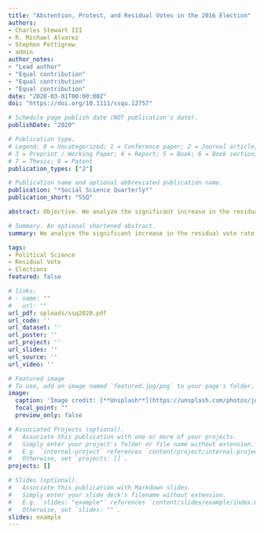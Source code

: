 ```yaml
---
title: "Abstention, Protest, and Residual Votes in the 2016 Election"
authors:
- Charles Stewart III 
- R. Michael Alvarez
- Stephen Pettigrew
- admin
author_notes:
- "Lead author"
- "Equal contribution"
- "Equal contribution"
- "Equal contribution"
date: "2020-03-01T00:00:00Z"
doi: "https://doi.org/10.1111/ssqu.12757"

# Schedule page publish date (NOT publication's date).
publishDate: "2020"

# Publication type.
# Legend: 0 = Uncategorized; 1 = Conference paper; 2 = Journal article;
# 3 = Preprint / Working Paper; 4 = Report; 5 = Book; 6 = Book section;
# 7 = Thesis; 8 = Patent
publication_types: ["2"]

# Publication name and optional abbreviated publication name.
publication: "*Social Science Quarterly*"
publication_short: "SSQ"

abstract: Objective. We analyze the significant increase in the residual vote rate in the 2016 presidential election. The residual vote rate, which is the percentage of ballots cast in a presidential election that contain no vote for president, rose nationwide from 0.99 to 1.41 percent between 2012 and 2016. Method. We use election return data and public opinion data to examine why the residual vote rate increased in 2016. Results. The primary explanation for this rise is an increase in abstentions, which we argue results primarily from disaffected Republican voters rather than alienated Democratic voters. In addition, other factors related to election administration and electoral competition explain variation in the residual vote rates across states, particularly the use of mail/absentee ballots and the lack of competition at the top of the ticket in nonbattleground states. However, we note that the rise in the residual vote rate was not due to changes in voting technologies. Conclusion. Our research has implications for the use of the residual vote as a metric for studying election administration and voting technologies.

# Summary. An optional shortened abstract.
summary: We analyze the significant increase in the residual vote rate in the 2016 presidential election.

tags:
- Political Science
- Residual Vote
- Elections
featured: false

# links:
# - name: ""
#   url: ""
url_pdf: uploads/ssq2020.pdf
url_code: ''
url_dataset: ''
url_poster: ''
url_project: ''
url_slides: ''
url_source: ''
url_video: ''

# Featured image
# To use, add an image named `featured.jpg/png` to your page's folder. 
image:
  caption: 'Image credit: [**Unsplash**](https://unsplash.com/photos/jdD8gXaTZsc)'
  focal_point: ""
  preview_only: false

# Associated Projects (optional).
#   Associate this publication with one or more of your projects.
#   Simply enter your project's folder or file name without extension.
#   E.g. `internal-project` references `content/project/internal-project/index.md`.
#   Otherwise, set `projects: []`.
projects: []

# Slides (optional).
#   Associate this publication with Markdown slides.
#   Simply enter your slide deck's filename without extension.
#   E.g. `slides: "example"` references `content/slides/example/index.md`.
#   Otherwise, set `slides: ""`.
slides: example
---
```

